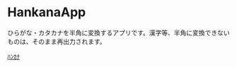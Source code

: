 # HankanaApp
ひらがな・カタカナを半角に変換するアプリです。漢字等、半角に変換できないものは、そのまま再出力されます。

[ﾊﾝｶﾅ](https://azmok.github.io/app.hankana/)
